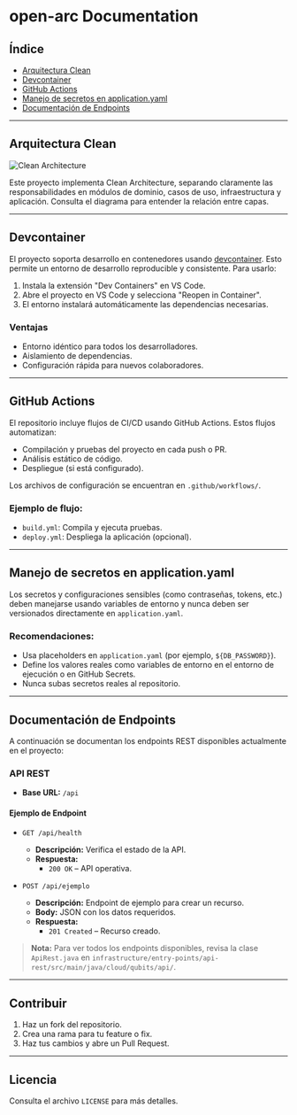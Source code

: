 # open-arc Documentation

## Índice
- [Arquitectura Clean](#arquitectura-clean)
- [Devcontainer](#devcontainer)
- [GitHub Actions](#github-actions)
- [Manejo de secretos en application.yaml](#manejo-de-secretos-en-applicationyaml)
- [Documentación de Endpoints](#documentación-de-endpoints)

---

## Arquitectura Clean

![Clean Architecture](https://miro.medium.com/max/1400/1*ZdlHz8B0-qu9Y-QO3AXR_w.png)

Este proyecto implementa Clean Architecture, separando claramente las responsabilidades en módulos de dominio, casos de uso, infraestructura y aplicación. Consulta el diagrama para entender la relación entre capas.

---

## Devcontainer

El proyecto soporta desarrollo en contenedores usando [devcontainer](https://containers.dev/). Esto permite un entorno de desarrollo reproducible y consistente. Para usarlo:

1. Instala la extensión "Dev Containers" en VS Code.
2. Abre el proyecto en VS Code y selecciona "Reopen in Container".
3. El entorno instalará automáticamente las dependencias necesarias.

### Ventajas
- Entorno idéntico para todos los desarrolladores.
- Aislamiento de dependencias.
- Configuración rápida para nuevos colaboradores.

---

## GitHub Actions

El repositorio incluye flujos de CI/CD usando GitHub Actions. Estos flujos automatizan:
- Compilación y pruebas del proyecto en cada push o PR.
- Análisis estático de código.
- Despliegue (si está configurado).

Los archivos de configuración se encuentran en `.github/workflows/`.

### Ejemplo de flujo:
- `build.yml`: Compila y ejecuta pruebas.
- `deploy.yml`: Despliega la aplicación (opcional).

---

## Manejo de secretos en application.yaml

Los secretos y configuraciones sensibles (como contraseñas, tokens, etc.) deben manejarse usando variables de entorno y nunca deben ser versionados directamente en `application.yaml`.

### Recomendaciones:
- Usa placeholders en `application.yaml` (por ejemplo, `${DB_PASSWORD}`).
- Define los valores reales como variables de entorno en el entorno de ejecución o en GitHub Secrets.
- Nunca subas secretos reales al repositorio.

---

## Documentación de Endpoints

A continuación se documentan los endpoints REST disponibles actualmente en el proyecto:

### API REST

- **Base URL:** `/api`

#### Ejemplo de Endpoint

- `GET /api/health`
  - **Descripción:** Verifica el estado de la API.
  - **Respuesta:**
    - `200 OK` – API operativa.

- `POST /api/ejemplo`
  - **Descripción:** Endpoint de ejemplo para crear un recurso.
  - **Body:** JSON con los datos requeridos.
  - **Respuesta:**
    - `201 Created` – Recurso creado.

> **Nota:** Para ver todos los endpoints disponibles, revisa la clase `ApiRest.java` en `infrastructure/entry-points/api-rest/src/main/java/cloud/qubits/api/`.

---

## Contribuir

1. Haz un fork del repositorio.
2. Crea una rama para tu feature o fix.
3. Haz tus cambios y abre un Pull Request.

---

## Licencia

Consulta el archivo `LICENSE` para más detalles.
